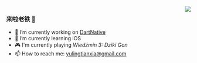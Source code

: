 <img align="right" src="https://github-readme-stats.vercel.app/api?username=yulingtianxia&show_icons=true&theme=dark" />

### 来啦老铁 👋

- 🔭 I’m currently working on [DartNative](https://github.com/dart-native)
- 🌱 I’m currently learning iOS
- 🎮 I'm currently playing *Wiedźmin 3: Dziki Gon*
- 📫 How to reach me: yulingtianxia@gmail.com
